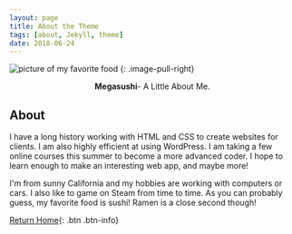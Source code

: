 ```yaml
---
layout: page
title: About the Theme
tags: [about, Jekyll, theme]
date: 2018-06-24
---
```


![picture of my favorite food](megasushi.github.io/sushi.jpeg)
{: .image-pull-right}

<center><b>Megasushi</b>- A Little About Me.</center>

## About

I have a long history working with HTML and CSS to create websites for clients. I am also highly efficient at using WordPress. I am taking a few online courses this summer to become a more advanced coder. I hope to learn enough to make an interesting web app, and maybe more! 

I'm from sunny California and my hobbies are working with computers or cars. I also like to game on Steam from time to time. As you can probably guess, my favorite food is sushi! Ramen is a close second though! 


    

[Return Home](https://megasushi.github.io){: .btn .btn-info}
